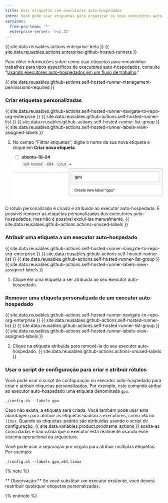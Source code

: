```yaml
---
title: Usar etiquetas com executores auto-hospedados
intro: Você pode usar etiquetas para organizar os seus executores auto-hospedados com base em suas características.
versions:
  free-pro-team: '*'
  enterprise-server: '>=2.22'
---
```


{{ site.data.reusables.actions.enterprise-beta }}
{{ site.data.reusables.actions.enterprise-github-hosted-runners }}

Para obter informações sobre como usar etiquetas para encaminhar trabalhos para tipos específicos de executores auto-hospedados, consulte "[Usando executores auto-hospedados em um fluxo de trabalho](/actions/hosting-your-own-runners/using-self-hosted-runners-in-a-workflow)."

{{ site.data.reusables.github-actions.self-hosted-runner-management-permissions-required }}

### Criar etiquetas personalizadas

{{ site.data.reusables.github-actions.self-hosted-runner-navigate-to-repo-org-enterprise }}
{{ site.data.reusables.github-actions.self-hosted-runner-list }}
{{ site.data.reusables.github-actions.self-hosted-runner-list-group }}
{{ site.data.reusables.github-actions.self-hosted-runner-labels-view-assigned-labels }}
1. No campo "Filtrar etiquetas", digite o nome da sua nova etiqueta e clique em **Criar nova etiqueta**. ![Adicionar etiqueta do executor](/assets/images/help/settings/actions-add-runner-label.png)

O rótulo personalizado é criado e atribuído ao executor auto-hospedado. É possível remover as etiquetas personalizadas dos executores auto-hospedados, mas não é possível excluí-las manualmente. {{ site.data.reusables.github-actions.actions-unused-labels }}

### Atribuir uma etiqueta a um executor auto-hospedado

{{ site.data.reusables.github-actions.self-hosted-runner-navigate-to-repo-org-enterprise }}
{{ site.data.reusables.github-actions.self-hosted-runner-list }}
{{ site.data.reusables.github-actions.self-hosted-runner-list-group }}
{{ site.data.reusables.github-actions.self-hosted-runner-labels-view-assigned-labels }}
1. Clique em uma etiqueta a ser atribuída ao seu executor auto-hospedado.

### Remover uma etiqueta personalizada de um executor auto-hospedado

{{ site.data.reusables.github-actions.self-hosted-runner-navigate-to-repo-org-enterprise }}
{{ site.data.reusables.github-actions.self-hosted-runner-list }}
{{ site.data.reusables.github-actions.self-hosted-runner-list-group }}
{{ site.data.reusables.github-actions.self-hosted-runner-labels-view-assigned-labels }}
1. Clique na etiqueta atribuída para removê-la do seu executor auto-hospedado. {{ site.data.reusables.github-actions.actions-unused-labels }}

### Usar o script de configuração para criar e atribuir rótulos

Você pode usar o script de configuração no executor auto-hospedado para criar e atribuir etiquetas personalizadas. Por exemplo, este comando atribui ao executor auto-hospedado uma etiqueta denominada `gpu`.

```shell
./config.sh --labels gpu
```

Caso não exista, a etiqueta será criada. Você também pode usar esta abordagem para atribuir as etiquetas-padrão a executores, como `x64` ou `linux`. Quando as etiquetas-padrão são atribuídas usando o script de configuração, {{ site.data.variables.product.prodname_actions }} aceita-as como dadas e não valida que o executor está realmente usando esse sistema operacional ou arquitetura.

Você pode usar a separação por vírgula para atribuir múltiplas etiquetas. Por exemplo:

```shell
./config.sh --labels gpu,x64,linux
```

{% note %}

** Observação:** Se você substituir um executor existente, você deverá reatribuir quaisquer etiquetas personalizadas.

{% endnote %}
